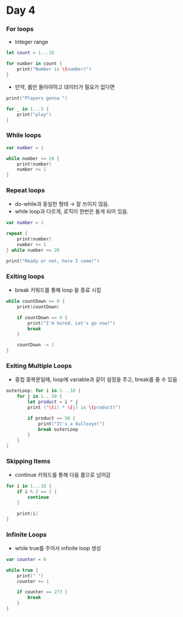 # Day 4

### For loops

- Integer range

```swift
let count = 1...10

for number in count {
    print("Number is \(number)")
}
```

- 만약, 룹만 돌아야하고 데이터가 필요가 없다면

```swift
print("Players gonna ")

for _ in 1...5 {
    print("play")
}
```

### While loops

```swift
var number = 1

while number <= 20 {
    print(number)
    number += 1
}
```

### Repeat loops

- do-while과 동일한 형태 → 잘 쓰이지 않음.
- while loop과 다르게, 로직이 한번은 돌게 되어 있음.

```swift
var number = 1

repeat {
    print(number)
    number += 1
} while number <= 20

print("Ready or not, here I come!")
```

### Exiting loops

- break 키워드를 통해 loop 을 종료 시킴

```swift
while countDown >= 0 {
    print(countDown)

    if countDown == 4 {
        print("I'm bored. Let's go now!")
        break
    }

    countDown -= 1
}
```

### Exiting Multiple Loops

- 중첩 중복문일때, loop에 variable과 같이 설정을 주고, break를 줄 수 있음

```swift
outerLoop: for i in 1...10 {
    for j in 1...10 {
        let product = i * j
        print ("\(i) * \(j) is \(product)")

        if product == 50 {
            print("It's a bullseye!")
            break outerLoop
        }
    }
}
```

### Skipping Items

- continue 키워드를 통해 다음 룹으로 넘어감

```swift
for i in 1...10 {
    if i % 2 == 1 {
        continue
    }

    print(i)
}
```

### Infinite Loops

- while true를 주어서 infinite loop 생성

```swift
var counter = 0

while true {
    print(" ")
    counter += 1

    if counter == 273 {
        break
    }
}
```
